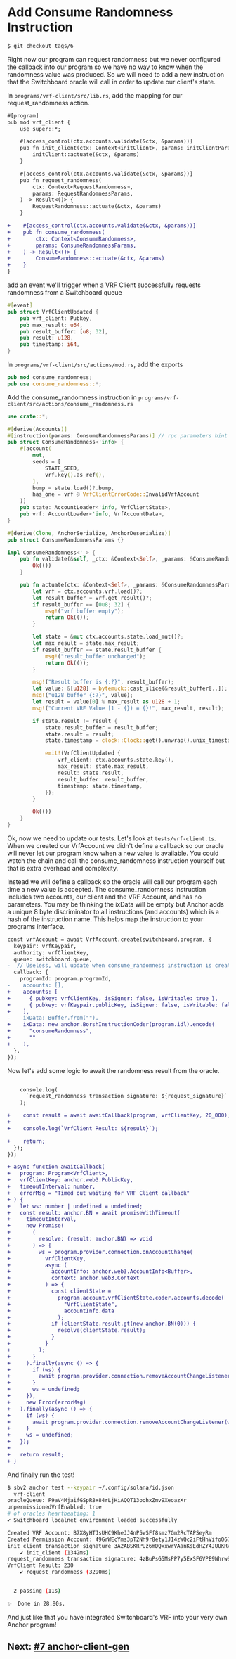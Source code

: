 # Add Consume Randomness Instruction

```bash
$ git checkout tags/6
```

Right now our program can request randomness but we never configured the
callback into our program so we have no way to know when the randomness value
was produced. So we will need to add a new instruction that the Switchboard
oracle will call in order to update our client's state.

In `programs/vrf-client/src/lib.rs`, add the mapping for our request_randomness
action.

```diff
#[program]
pub mod vrf_client {
    use super::*;

    #[access_control(ctx.accounts.validate(&ctx, &params))]
    pub fn init_client(ctx: Context<initClient>, params: initClientParams) -> Result<()> {
        initClient::actuate(&ctx, &params)
    }

    #[access_control(ctx.accounts.validate(&ctx, &params))]
    pub fn request_randomness(
        ctx: Context<RequestRandomness>,
        params: RequestRandomnessParams,
    ) -> Result<()> {
        RequestRandomness::actuate(&ctx, &params)
    }

+    #[access_control(ctx.accounts.validate(&ctx, &params))]
+    pub fn consume_randomness(
+        ctx: Context<ConsumeRandomness>,
+        params: ConsumeRandomnessParams,
+    ) -> Result<()> {
+        ConsumeRandomness::actuate(&ctx, &params)
+    }
}
```

add an event we'll trigger when a VRF Client successfully requests randomness
from a Switchboard queue

```rust
#[event]
pub struct VrfClientUpdated {
    pub vrf_client: Pubkey,
    pub max_result: u64,
    pub result_buffer: [u8; 32],
    pub result: u128,
    pub timestamp: i64,
}
```

In `programs/vrf-client/src/actions/mod.rs`, add the exports

```rust
pub mod consume_randomness;
pub use consume_randomness::*;
```

Add the consume_randomness instruction in
`programs/vrf-client/src/actions/consume_randomness.rs`

```rust
use crate::*;

#[derive(Accounts)]
#[instruction(params: ConsumeRandomnessParams)] // rpc parameters hint
pub struct ConsumeRandomness<'info> {
    #[account(
        mut,
        seeds = [
            STATE_SEED,
            vrf.key().as_ref(),
        ],
        bump = state.load()?.bump,
        has_one = vrf @ VrfClientErrorCode::InvalidVrfAccount
    )]
    pub state: AccountLoader<'info, VrfClientState>,
    pub vrf: AccountLoader<'info, VrfAccountData>,
}

#[derive(Clone, AnchorSerialize, AnchorDeserialize)]
pub struct ConsumeRandomnessParams {}

impl ConsumeRandomness<'_> {
    pub fn validate(&self, _ctx: &Context<Self>, _params: &ConsumeRandomnessParams) -> Result<()> {
        Ok(())
    }

    pub fn actuate(ctx: &Context<Self>, _params: &ConsumeRandomnessParams) -> Result<()> {
        let vrf = ctx.accounts.vrf.load()?;
        let result_buffer = vrf.get_result()?;
        if result_buffer == [0u8; 32] {
            msg!("vrf buffer empty");
            return Ok(());
        }

        let state = &mut ctx.accounts.state.load_mut()?;
        let max_result = state.max_result;
        if result_buffer == state.result_buffer {
            msg!("result_buffer unchanged");
            return Ok(());
        }

        msg!("Result buffer is {:?}", result_buffer);
        let value: &[u128] = bytemuck::cast_slice(&result_buffer[..]);
        msg!("u128 buffer {:?}", value);
        let result = value[0] % max_result as u128 + 1;
        msg!("Current VRF Value [1 - {}) = {}!", max_result, result);

        if state.result != result {
            state.result_buffer = result_buffer;
            state.result = result;
            state.timestamp = clock::Clock::get().unwrap().unix_timestamp;

            emit!(VrfClientUpdated {
                vrf_client: ctx.accounts.state.key(),
                max_result: state.max_result,
                result: state.result,
                result_buffer: result_buffer,
                timestamp: state.timestamp,
            });
        }

        Ok(())
    }
}
```

Ok, now we need to update our tests. Let's look at `tests/vrf-client.ts`. When
we created our VrfAccount we didn't define a callback so our oracle will never
let our program know when a new value is available. You could watch the chain
and call the consume_randomness instruction yourself but that is extra overhead
and complexity.

Instead we will define a callback so the oracle will call our program each time
a new value is accepted. The consume_randomness instruction includes two
accounts, our client and the VRF Account, and has no parameters. You may be
thinking the ixData will be empty but Anchor adds a unique 8 byte discriminator
to all instructions (and accounts) which is a hash of the instruction name. This
helps map the instruction to your programs interface.

```diff
const vrfAccount = await VrfAccount.create(switchboard.program, {
  keypair: vrfKeypair,
  authority: vrfClientKey,
  queue: switchboard.queue,
-  // Useless, will update when consume_randomness instruction is created
  callback: {
    programId: program.programId,
-    accounts: [],
+    accounts: [
+      { pubkey: vrfClientKey, isSigner: false, isWritable: true },
+      { pubkey: vrfKeypair.publicKey, isSigner: false, isWritable: false },
+    ],
-    ixData: Buffer.from(""),
+    ixData: new anchor.BorshInstructionCoder(program.idl).encode(
+      "consumeRandomness",
+      ""
+    ),
  },
});
```

Now let's add some logic to await the randomness result from the oracle.

```diff

    console.log(
      `request_randomness transaction signature: ${request_signature}`
    );

+    const result = await awaitCallback(program, vrfClientKey, 20_000);
+
+    console.log(`VrfClient Result: ${result}`);

+    return;
  });
});

+ async function awaitCallback(
+   program: Program<VrfClient>,
+   vrfClientKey: anchor.web3.PublicKey,
+   timeoutInterval: number,
+   errorMsg = "Timed out waiting for VRF Client callback"
+ ) {
+   let ws: number | undefined = undefined;
+   const result: anchor.BN = await promiseWithTimeout(
+     timeoutInterval,
+     new Promise(
+       (
+         resolve: (result: anchor.BN) => void
+       ) => {
+         ws = program.provider.connection.onAccountChange(
+           vrfClientKey,
+           async (
+             accountInfo: anchor.web3.AccountInfo<Buffer>,
+             context: anchor.web3.Context
+           ) => {
+             const clientState =
+               program.account.vrfClientState.coder.accounts.decode(
+                 "VrfClientState",
+                 accountInfo.data
+               );
+             if (clientState.result.gt(new anchor.BN(0))) {
+               resolve(clientState.result);
+             }
+           }
+         );
+       }
+     ).finally(async () => {
+       if (ws) {
+         await program.provider.connection.removeAccountChangeListener(ws);
+       }
+       ws = undefined;
+     }),
+     new Error(errorMsg)
+   ).finally(async () => {
+     if (ws) {
+       await program.provider.connection.removeAccountChangeListener(ws);
+     }
+     ws = undefined;
+   });
+
+   return result;
+ }
```

And finally run the test!

```bash
$ sbv2 anchor test --keypair ~/.config/solana/id.json
  vrf-client
oracleQueue: F9aV4MjaifGSpR8x84rLjHiAQQT13oohxZmv9XeoazXr
unpermissionedVrfEnabled: true
# of oracles heartbeating: 1
✔ Switchboard localnet environment loaded successfully

Created VRF Account: B7X8yHTJsUHC9KheJJ4nP5wSFf8smz7Gm2RcTAPSeyRm
Created Permission Account: 49GrWEcYms3pT2Nh9r8ety1J14zWQc2iFtHhVifoQ67F
init_client transaction signature 3A2ABSKRPUz6mDQxxwrVAanKsEdHZY4JUUKRVMpk5TiZSoNBVt5oW1pMe9v4A52PyTtY3aCRYHvTC1S6tm6V6mCu
    ✔ init_client (1342ms)
request_randomness transaction signature: 4zBuPsG5MsPP7y5ExSF6VPE9WhrwBy9e3JfoWqwumTsBMkmuCvhr5W3UVyFD4hNSUNGzJP2f4Hk9sDndmGQWHTc7
VrfClient Result: 230
    ✔ request_randomness (3290ms)


  2 passing (11s)

✨  Done in 28.80s.
```

And just like that you have integrated Switchboard's VRF into your very own
Anchor program!

## Next: [#7 anchor-client-gen](/00_walkthrough/7_anchor_client_gen.md)
